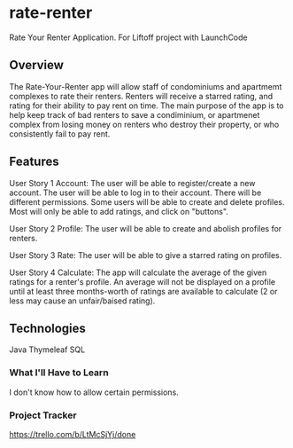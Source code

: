 # rate-renter
Rate Your Renter Application.  For Liftoff project with LaunchCode

## Overview

The Rate-Your-Renter app will allow staff of condominiums and apartmemt complexes to rate their renters.  Renters will receive a starred rating, and rating for their ability to pay rent on time.  The main purpose of the app is to help keep track of bad renters to save a condiminium, or apartmenet complex from losing money on renters who destroy their property, or who consistently fail to pay rent.


## Features

User Story 1 Account: The user will be able to register/create a new account.  The user will be able to log in to their account.  There will be different permissions.  Some users will be able to create and delete profiles.  Most will only be able to add ratings, and click on "buttons".

User Story 2 Profile: The user will be able to create and abolish profiles for renters.

User Story 3 Rate: The user will be able to give a starred rating on profiles.

User Story 4 Calculate: The app will calculate the average of the given ratings for a renter's profile. An average will not be displayed on a profile until at least three months-worth of ratings are available to calculate (2 or less may cause an unfair/baised rating).


## Technologies

Java
Thymeleaf
SQL


### What I'll Have to Learn

I don't know how to allow certain permissions.


### Project Tracker

https://trello.com/b/LtMcSjYj/done
